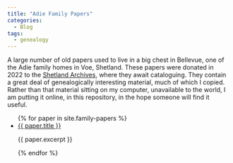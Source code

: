 ```yaml
---
title: "Adie Family Papers"
categories:
  - Blog
tags:
  - genealogy
---
```

A large number of old papers used to live in a big chest in Bellevue, one of the Adie family homes in Voe, Shetland. These papers were donated in 2022 to the [Shetland Archives](https://www.shetlandmuseumandarchives.org.uk/), where they await cataloguing. They contain a great deal of genealogically interesting material, much of which I copied. Rather than that material sitting on my computer, unavailable to the world, I am putting it online, in this repository, in the hope someone will find it useful.

<ul>
  {% for paper in site.family-papers %}
    <li>
      <a href="{{ paper.url }}">{{ paper.title }}</a>
      <p>{{ paper.excerpt }}</p>
    </li>
  {% endfor %}
</ul>
